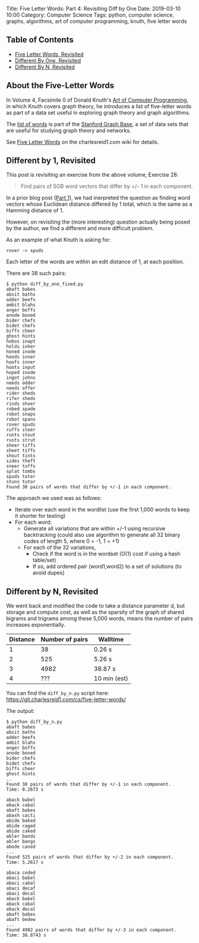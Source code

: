 Title: Five Letter Words: Part 4: Revisiting Diff by One
Date: 2019-03-10 10:00
Category: Computer Science
Tags: python, computer science, graphs, algorithms, art of computer programming, knuth, five letter words

## Table of Contents

* [Five Letter Words, Revisited](#five4-about)
* [Different By One, Revisited](#five4-diff-by-one)
* [Different By N, Revisited](#five4-diff-by-n)

<a name="five4-about"></a>
## About the Five-Letter Words

In Volume 4, Facsimile 0 of Donald Knuth's <u>Art of Computer Programming</u>, 
in which Knuth covers graph theory, he introduces a list of five-letter words
as part of a data set useful in exploring graph theory and graph algorithms.

The [list of words](https://github.com/charlesreid1/five-letter-words/blob/master/sgb-words.txt) 
is part of the [Stanford Graph Base](http://www3.cs.stonybrook.edu/~algorith/implement/graphbase/implement.shtml), 
a set of data sets that are useful for studying graph theory and networks.

See [Five Letter Words](https://charlesreid1.com/wiki/Five_Letter_Words)
on the charlesreid1.com wiki for details.


<a name="five4-diff-by-one"></a>
## Different by 1, Revisited

This post is revisiting an exercise from the above volume,
Exercise 28:

> Find pairs of SGB word vectors that differ by
> +/- 1 in each component.

In a prior blog post ([Part 1](#)),
we had inerpreted the question as finding
word vectors whose Euclidean distance differed
by 1 total, which is the same as a Hamming
distance of 1.

However, on revisiting the (more interesting)
question actually being posed by the author,
we find a different and more difficult problem.

As an example of what Knuth is asking for:

```
rover -> spuds
```

Each letter of the words are within an edit
distance of 1, at each position.

There are 38 such pairs:

```
$ python diff_by_one_fixed.py
abaft babes
absit baths
adder beefs
ambit blahs
anger boffs
anode boned
bider chefs
bidet chefs
biffs cheer
ghost hints
hobos inapt
holds inker
honed inode
hoods inner
hoofs inner
hoots input
hoped inode
ingot johns
needs odder
needs offer
rider sheds
rifer sheds
rinds shoer
robed spade
robot snaps
robot spans
rover spuds
ruffs steer
runts stout
rusts strut
sheer tiffs
sheet tiffs
shout tints
sides theft
sneer toffs
splat tombs
spuds toter
stuns tutor
Found 38 pairs of words that differ by +/-1 in each component.
```

The approach we used was as follows:

- Iterate over each word in the wordlist
  (use the first 1,000 words to keep it
  shorter for testing)
- For each word:
  - Generate all variations that are within +/-1 
    using recursive backtracking (could also use
    algorithm to generate all 32 binary codes of 
    length 5, where 0 = -1, 1 = +1)
  - For each of the 32 variations,
    - Check if the word is in the wordset
      (O(1) cost if using a hash table/set)
    - If so, add ordered pair (word1,word2)
      to a set of solutions (to avoid dupes)

<a name="five4-diff-by-n"></a>
## Different by N, Revisited

We went back and modified the code to take a
distance parameter d, but storage and compute
cost, as well as the sparsity of the graph of
shared bigrams and trigrams among these 5,000
words, means the number of pairs increases 
exponentially.

| Distance  | Number of pairs   | Walltime      |
|-----------|-------------------|---------------|
| 1         | 38                |     0.26 s    |
| 2         | 525               |     5.26 s    |
| 3         | 4982              |    38.87 s    |
| 4         | ???               |  10 min (est) |

You can find the `diff_by_n.py` script here:
<https://git.charlesreid1.com/cs/five-letter-words/>

The output:

```
$ python diff_by_n.py
abaft babes
absit baths
adder beefs
ambit blahs
anger boffs
anode boned
bider chefs
bidet chefs
biffs cheer
ghost hints
..
Found 38 pairs of words that differ by +/-1 in each component.
Time: 0.2673 s

aback babel
aback cabal
abaft babes
abash cacti
abide baked
abide caged
abide caked
abler bands
abler bangs
abode caned
...
Found 525 pairs of words that differ by +/-2 in each component.
Time: 5.2617 s

abaca ceded
abaci babel
abaci cabal
abaci decaf
abaci decal
aback babel
aback cabal
aback decal
abaft babes
abaft bedew
...
Found 4982 pairs of words that differ by +/-3 in each component.
Time: 38.8743 s
```


